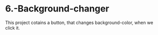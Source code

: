 # 6.-Background-changer
This project cotains a button, that changes background-color, when we click it.
